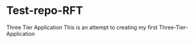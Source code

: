# Test-repo-RFT
Three Tier Application 
This is an attempt to creating my first Three-Tier-Application 
